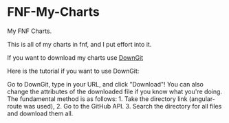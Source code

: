 # FNF-My-Charts
My FNF Charts. 


This is all of my charts in fnf, and I put effort into it.

If you want to download my charts use [DownGit](https://minhaskamal.github.io/DownGit/#/home)

Here is the tutorial if you want to use DownGit:

Go to DownGit, type in your URL, and click "Download"! You can also change the attributes of the downloaded file if you know what you're doing. The fundamental method is as follows: 1. Take the directory link (angular-route was used), 2. Go to the GitHub API. 3. Search the directory for all files and download them all.
